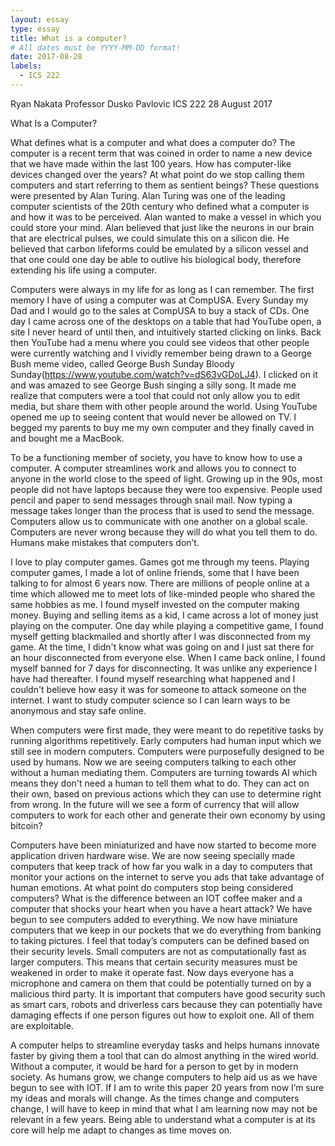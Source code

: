 ```yaml
---
layout: essay
type: essay
title: What is a computer?
# All dates must be YYYY-MM-DD format!
date: 2017-08-28
labels:
  - ICS 222
---
```


Ryan Nakata 
Professor Dusko Pavlovic
ICS 222
28 August 2017

What Is a Computer?

  What defines what is a computer and what does a computer do?  The computer is a recent term that was coined in order to name a new device that we have made within the last 100 years.  How has computer-like devices changed over the years?  At what point do we stop calling them computers and start referring to them as sentient beings?  These questions were presented by Alan Turing.  Alan Turing was one of the leading computer scientists of the 20th century who defined what a computer is and how it was to be perceived.  Alan wanted to make a vessel in which you could store your mind.  Alan believed that just like the neurons in our brain that are electrical pulses, we could simulate this on a silicon die.  He believed that carbon lifeforms could be emulated by a silicon vessel and that one could one day be able to outlive his biological body, therefore extending his life using a computer.

  Computers were always in my life for as long as I can remember.  The first memory I have of using a computer was at CompUSA.  Every Sunday my Dad and I would go to the sales at CompUSA to buy a stack of CDs.  One day I came across one of the desktops on a table that had YouTube open, a site I never heard of until then, and intuitively started clicking on links. Back then YouTube had a menu where you could see videos that other people were currently watching and I vividly remember being drawn to a George Bush meme video, called George Bush Sunday Bloody Sunday(https://www.youtube.com/watch?v=dS63vGDoLJ4).  I clicked on it and was amazed to see George Bush singing a silly song.  It made me realize that computers were a tool that could not only allow you to edit media, but share them with other people around the world.  Using YouTube opened me up to seeing content that would never be allowed on TV.  I begged my parents to buy me my own computer and they finally caved in and bought me a MacBook. 

  To be a functioning member of society, you have to know how to use a computer.  A computer streamlines work and allows you to connect to anyone in the world close to the speed of light.  Growing up in the 90s, most people did not have laptops because they were too expensive.  People used pencil and paper to send messages through snail mail.  Now typing a message takes longer than the process that is used to send the message.  Computers allow us to communicate with one another on a global scale.  Computers are never wrong because they  will do what you tell them to do.  Humans make mistakes that computers don’t.

  I love to play computer games.  Games got me through my teens.  Playing computer games, I made a lot of online friends, some that I have been talking to for almost 6 years now. There are millions of people online at a time which allowed me to meet lots of like-minded people who shared the same hobbies as me.  I found myself invested on the computer making money.  Buying and selling items as a kid, I came across a lot of money just playing on the computer.  One day while playing a competitive game, I found myself getting blackmailed and shortly after I was disconnected from my game.  At the time, I didn't know what was going on and I just sat there for an hour disconnected from everyone else.  When I came back online, I found myself banned for 7 days for disconnecting.  It was unlike any experience I have had thereafter.  I found myself researching what happened and I couldn't believe how easy it was for someone to attack someone on the internet.  I want to study computer science so I can learn ways to be anonymous and stay safe online.

  When computers were first made, they were meant to do repetitive tasks by running algorithms repetitively.  Early computers had human input which we still see in modern computers.  Computers were purposefully designed to be used by humans.  Now we are seeing computers talking to each other without a human mediating them.  Computers are turning towards AI which means they don't need a human to tell them what to do.  They can act on their own, based on previous actions which they can use to determine right from wrong.  In the future will we see a form of currency that will allow computers to work for each other and generate their own economy by using bitcoin?

  Computers have been miniaturized and have now started to become more application driven hardware wise.  We are now seeing specially made computers that keep track of how far you walk in a day to computers that monitor your actions on the internet to serve you ads that take advantage of human emotions.  At what point do computers stop being considered computers?  What is the difference between an IOT coffee maker and a computer that shocks your heart when you have a heart attack?  We have begun to see computers added to everything.  We now have miniature computers that we keep in our pockets that we do everything from banking to taking pictures.  I feel that today’s computers can be defined based on their security levels.  Small computers are not as computationally fast as larger computers. This means that certain security measures must be weakened in order to make it operate fast. Now days everyone has a microphone and camera on them that could be potentially turned on by a malicious third party.  It is important that computers have good security such as smart cars, robots and driverless cars because they can potentially have damaging effects if one person figures out how to exploit one.  All of them are exploitable.

  A computer helps to streamline everyday tasks and helps humans innovate faster by giving them a tool that can do almost anything in the wired world.  Without a computer, it would be hard for a person to get by in modern society.  As humans grow, we change computers to help aid us as we have begun to see with IOT.  If I am to write this paper 20 years from now I’m sure my ideas and morals will change.  As the times change and computers change, I will have to keep in mind that what I am learning now may not be relevant in a few years. Being able to understand what a computer is at its core will help me adapt to changes as time moves on.

	


